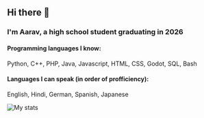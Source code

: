 ## Hi there 👋
### I'm Aarav, a high school student graduating in 2026
#### Programming languages I know:
Python,
C++,
PHP,
Java,
Javascript,
HTML,
CSS,
Godot,
SQL,
Bash

#### Languages I can speak (in order of profficiency):
English,
Hindi,
German,
Spanish,
Japanese

![My stats](https://github-readme-stats.vercel.app/api?username=probablyAarav&show_icons=true&theme=midnight-purple)

<!--
**ProbablyAarav/ProbablyAarav** is a ✨ _special_ ✨ repository because its `README.md` (this file) appears on your GitHub profile.

Here are some ideas to get you started:

- 🔭 I’m currently working on ...
- 🌱 I’m currently learning ...
- 👯 I’m looking to collaborate on ...
- 🤔 I’m looking for help with ...
- 💬 Ask me about ...
- 📫 How to reach me: ...
- 😄 Pronouns: ...
- ⚡ Fun fact: ...
-->
